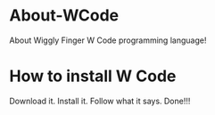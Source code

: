 # About-WCode
About Wiggly Finger W Code programming language!
# How to install W Code
Download it. Install it. Follow what it says. Done!!!
